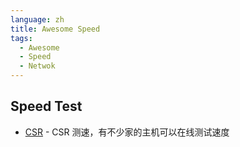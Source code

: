 ```yaml
---
language: zh
title: Awesome Speed
tags:
  - Awesome
  - Speed
  - Netwok
---
```


## Speed Test

- [CSR](https://hostcsr.com/speedtest.html) - CSR 测速，有不少家的主机可以在线测试速度
